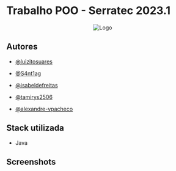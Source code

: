 # Trabalho POO - Serratec 2023.1



<div align="center">

![Logo](https://cdn.discordapp.com/attachments/1090076539602866176/1090353059290419340/326727009_876691460048247_1561125399909609359_n-removebg-preview-removebg-preview.png)

</div>

## Autores

- [@luizitosuares](https://www.github.com/luizitosuares)

- [@S4nt1ag](https://github.com/S4nt1ag)

- [@isabeldefreitas](https://github.com/isabeldefreitas)

- [@tamirys2506](https://github.com/tamirys2506)

- [@alexandre-vpacheco](https://github.com/alexandre-vpacheco)

## Stack utilizada

- Java



## Screenshots
